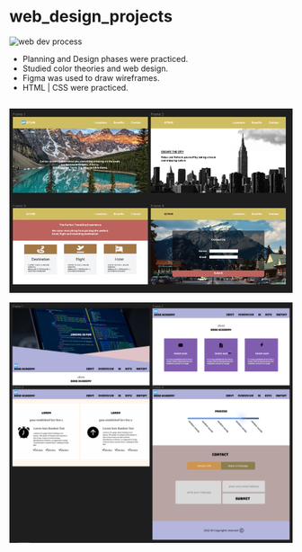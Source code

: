 # web_design_projects

![web dev process](https://neconnected.b-cdn.net/wp-content/uploads/2022/06/wev-98c1c8ba.jpg)

* Planning and Design phases were practiced.
* Studied color theories and web design. 
* Figma was used to draw wireframes. 
* HTML | CSS were practiced. 

## 

![p1](https://github.com/kimyoungqq17/web_design_projects/blob/main/p1/figma_img.PNG)

![p2](https://github.com/kimyoungqq17/web_design_projects/blob/main/web_design/web_design.PNG)

